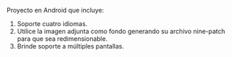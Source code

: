 Proyecto en Android que incluye:
1.	Soporte cuatro idiomas.
2.	Utilice la imagen adjunta como fondo generando su archivo nine-patch para que sea redimensionable.
3.	Brinde soporte a múltiples pantallas.
